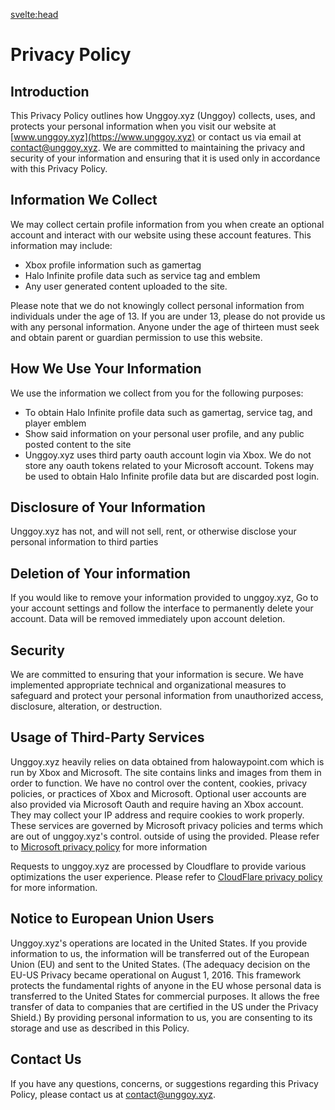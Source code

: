 <svelte:head>

<title>Privacy Policy</title>
</svelte:head>

# Privacy Policy

## Introduction

This Privacy Policy outlines how Unggoy.xyz (Unggoy) collects, uses, and protects your personal information when you visit our website at [www.unggoy.xyz](https://www.unggoy.xyz) or contact us via email at contact@unggoy.xyz. We are committed to maintaining the privacy and security of your information and ensuring that it is used only in accordance with this Privacy Policy.

## Information We Collect

We may collect certain profile information from you when create an optional account and interact with our website using these account features. This information may include:

- Xbox profile information such as gamertag
- Halo Infinite profile data such as service tag and emblem
- Any user generated content uploaded to the site.

Please note that we do not knowingly collect personal information from individuals under the age of 13. If you are under 13, please do not provide us with any personal information. Anyone under the age of thirteen must seek and obtain parent or guardian permission to use this website.

## How We Use Your Information

We use the information we collect from you for the following purposes:

- To obtain Halo Infinite profile data such as gamertag, service tag, and player emblem
- Show said information on your personal user profile, and any public posted content to the site
- Unggoy.xyz uses third party oauth account login via Xbox. We do not store any oauth tokens related to your Microsoft account. Tokens may be used to obtain Halo Infinite profile data but are discarded post login.

## Disclosure of Your Information

Unggoy.xyz has not, and will not sell, rent, or otherwise disclose your personal information to third parties

## Deletion of Your information

If you would like to remove your information provided to unggoy.xyz, Go to your account settings and follow the interface to permanently delete your account. Data will be removed immediately upon account deletion.

## Security

We are committed to ensuring that your information is secure. We have implemented appropriate technical and organizational measures to safeguard and protect your personal information from unauthorized access, disclosure, alteration, or destruction.

## Usage of Third-Party Services

Unggoy.xyz heavily relies on data obtained from halowaypoint.com which is run by Xbox and Microsoft. The site contains links and images from them in order to function. We have no control over the content, cookies, privacy policies, or practices of Xbox and Microsoft.
Optional user accounts are also provided via Microsoft Oauth and require having an Xbox account. They may collect your IP address and require cookies to work properly. These services are governed by Microsoft privacy policies and terms which are out of unggoy.xyz's control. outside of using the provided. Please refer to [Microsoft privacy policy](https://www.microsoft.com/en-us/privacy/privacystatement) for more information

Requests to unggoy.xyz are processed by Cloudflare to provide various optimizations the user experience. Please refer to [CloudFlare privacy policy](https://www.cloudflare.com/privacypolicy/) for more information.

## Notice to European Union Users

Unggoy.xyz's operations are located in the United States. If you provide information to us, the information will be transferred out of the European Union (EU) and sent to the United States. (The adequacy decision on the EU-US Privacy became operational on August 1, 2016. This framework protects the fundamental rights of anyone in the EU whose personal data is transferred to the United States for commercial purposes. It allows the free transfer of data to companies that are certified in the US under the Privacy Shield.) By providing personal information to us, you are consenting to its storage and use as described in this Policy.

## Contact Us

If you have any questions, concerns, or suggestions regarding this Privacy Policy, please contact us at contact@unggoy.xyz.
